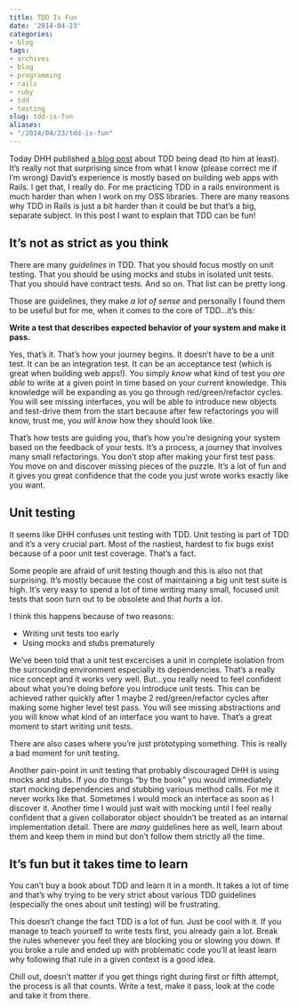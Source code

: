 ```yaml
---
title: TDD Is Fun
date: '2014-04-23'
categories:
- blog
tags:
- archives
- blog
- programming
- rails
- ruby
- tdd
- testing
slug: tdd-is-fun
aliases:
- "/2014/04/23/tdd-is-fun"
---
```


Today DHH published [a blog post](http://david.heinemeierhansson.com/2014/tdd-is-dead-long-live-testing.html) about TDD being dead (to him at least). It’s really not that surprising since from what I know (please correct me if I’m wrong) David’s experience is mostly based on building web apps with Rails. I get that, I really do. For me practicing TDD in a rails environment is much harder than when I work on my OSS libraries. There are many reasons why TDD in Rails is just a bit harder than it could be but that’s a big, separate subject. In this post I want to explain that TDD can be fun!

## It’s not as strict as you think

There are many _guidelines_ in TDD. That you should focus mostly on unit testing. That you should be using mocks and stubs in isolated unit tests. That you should have contract tests. And so on. That list can be pretty long.

Those are guidelines, they make _a lot of sense_ and personally I found them to be useful but for me, when it comes to the core of TDD…it’s this:

**Write a test that describes expected behavior of your system and make it pass.**

Yes, that’s it. That’s how your journey begins. It doesn’t have to be a unit test. It can be an integration test. It can be an acceptance test (which is great when building web apps!). You simply _know_ what kind of test you _are able_ to write at a given point in time based on your current knowledge. This knowledge will be expanding as you go through red/green/refactor cycles. You will see missing interfaces, you will be able to introduce new objects and test-drive them from the start because after few refactorings you will know, trust me, you _will know_ how they should look like.

That’s how tests are guiding you, that’s how you’re designing your system based on the feedback of your tests. It’s a process, a journey that involves many small refactorings. You don’t stop after making your first test pass. You move on and discover missing pieces of the puzzle. It’s a lot of fun and it gives you great confidence that the code you just wrote works exactly like you want.

## Unit testing

It seems like DHH confuses unit testing with TDD. Unit testing is part of TDD and it’s a very crucial part. Most of the nastiest, hardest to fix bugs exist because of a poor unit test coverage. That’s a fact.

Some people are afraid of unit testing though and this is also not that surprising. It’s mostly because the cost of maintaining a big unit test suite is high. It’s very easy to spend a lot of time writing many small, focused unit tests that soon turn out to be obsolete and that _hurts_ a lot.

I think this happens because of two reasons:

- Writing unit tests too early
- Using mocks and stubs prematurely

We’ve been told that a unit test excercises a unit in complete isolation from the surrounding environment especially its dependencies. That’s a really nice concept and it works very well. But…you really need to feel confident about what you’re doing before you introduce unit tests. This can be achieved rather quickly after 1 maybe 2 red/green/refactor cycles after making some higher level test pass. You will see missing abstractions and you will know what kind of an interface you want to have. That’s a great moment to start writing unit tests.

There are also cases where you’re just prototyping something. This is really a bad moment for unit testing.

Another pain-point in unit testing that probably discouraged DHH is using mocks and stubs. If you do things “by the book” you would immediately start mocking dependencies and stubbing various method calls. For me it never works like that. Sometimes I would mock an interface as soon as I discover it. Another time I would just wait with mocking until I feel really confident that a given collaborator object shouldn’t be treated as an internal implementation detail. There are _many_ guidelines here as well, learn about them and keep them in mind but don’t follow them strictly all the time.

## It’s fun but it takes time to learn

You can’t buy a book about TDD and learn it in a month. It takes a lot of time and that’s why trying to be very strict about various TDD guidelines (especially the ones about unit testing) will be frustrating.

This doesn’t change the fact TDD is a lot of fun. Just be cool with it. If you manage to teach yourself to write tests first, you already gain a lot. Break the rules whenever you feel they are blocking you or slowing you down. If you broke a rule and ended up with problematic code you’ll at least learn why following that rule in a given context is a good idea.

Chill out, doesn’t matter if you get things right during first or fifth attempt, the process is all that counts. Write a test, make it pass, look at the code and take it from there.
